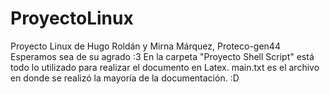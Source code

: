 # ProyectoLinux
Proyecto Linux de Hugo Roldán y Mirna Márquez, Proteco-gen44
Esperamos sea de su agrado :3
En la carpeta "Proyecto Shell Script" está todo lo utilizado para realizar el documento en Latex.
main.txt es el archivo en donde se realizó la mayoría de la documentación.
:D 
